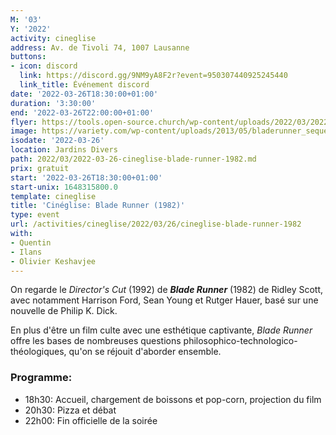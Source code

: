 ```yaml
---
M: '03'
Y: '2022'
activity: cineglise
address: Av. de Tivoli 74, 1007 Lausanne
buttons:
- icon: discord
  link: https://discord.gg/9NM9yA8F2r?event=950307440925245440
  link_title: Événement discord
date: '2022-03-26T18:30:00+01:00'
duration: '3:30:00'
end: '2022-03-26T22:00:00+01:00'
flyer: https://tools.open-source.church/wp-content/uploads/2022/03/2022-03-26-cineglise-bladerunner_square.jpg
image: https://variety.com/wp-content/uploads/2013/05/bladerunner_sequel.jpg
isodate: '2022-03-26'
location: Jardins Divers
path: 2022/03/2022-03-26-cineglise-blade-runner-1982.md
prix: gratuit
start: '2022-03-26T18:30:00+01:00'
start-unix: 1648315800.0
template: cineglise
title: 'Cinéglise: Blade Runner (1982)'
type: event
url: /activities/cineglise/2022/03/26/cineglise-blade-runner-1982
with:
- Quentin
- Ilans
- Olivier Keshavjee
---
```

On regarde le *Director's Cut* (1992) de ***Blade Runner*** (1982) de Ridley Scott, avec notamment Harrison Ford, Sean Young et Rutger Hauer, basé sur une nouvelle de Philip K. Dick.

En plus d'être un film culte avec une esthétique captivante, *Blade Runner* offre les bases de nombreuses questions philosophico-technologico-théologiques, qu'on se réjouit d'aborder ensemble.



### Programme:

- 18h30: Accueil, chargement de boissons et pop-corn, projection du film
- 20h30: Pizza et débat
- 22h00: Fin officielle de la soirée 